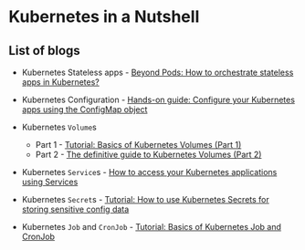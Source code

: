 # Kubernetes in a Nutshell

## List of blogs

- Kubernetes Stateless apps - [Beyond Pods: How to orchestrate stateless apps in Kubernetes?](https://dev.to/itnext/stateless-apps-in-kubernetes-beyond-pods-4p52)

- Kubernetes Configuration - [Hands-on guide: Configure your Kubernetes apps using the ConfigMap object](https://dev.to/itnext/hands-on-guide-configure-your-kubernetes-apps-using-the-configmap-object-44gj)

- Kubernetes `Volume`s
    - Part 1 - [Tutorial: Basics of Kubernetes Volumes (Part 1)](https://dev.to/itnext/tutorial-basics-of-kubernetes-volumes-part-1-jhm)
    - Part 2 - [The definitive guide to Kubernetes Volumes (Part 2)](https://dev.to/azure/the-definitive-guide-to-kubernetes-volumes-part-2-31c0)

- Kubernetes `Service`s - [How to access your Kubernetes applications using Services](https://dev.to/azure/how-to-access-your-kubernetes-applications-using-services-5626)

- Kubernetes `Secret`s - [Tutorial: How to use Kubernetes Secrets for storing sensitive config data](https://dev.to/itnext/tutorial-how-to-use-kubernetes-secrets-for-storing-sensitive-config-data-3dl5)

- Kubernetes `Job` and `CronJob` - [Tutorial: Basics of Kubernetes Job and CronJob](https://dev.to/itnext/tutorial-basics-of-kubernetes-job-and-cronjob-5c9p)
